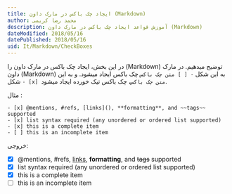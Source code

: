 ```yaml
---
title: ایجاد چک باکس در مارک داون (Markdown)  
author: محمد رضا کریمی  
description: آموزش قواعد ایجاد چک باکس در مارک داون (Markdown)  
dateModified: 2018/05/16  
datePublished: 2018/05/16  
uid: It/Markdown/CheckBoxes  
---
```


در این بخش، ایجاد چک باکس در مارک داون را (Markdown) توضیح میدهیم.
در مارک داون (Markdown) به این شکل `- [ ] متن چک باکس` چک باکس ایجاد میشود. و به این شکل `- [x] متن چک باکس`، چک باکس تیک خورده ایجاد میشود.

مثال :

```
- [x] @mentions, #refs, [links](), **formatting**, and ~~tags~~ supported
- [x] list syntax required (any unordered or ordered list supported)
- [x] this is a complete item
- [ ] this is an incomplete item
```

خروجی:

- [x] @mentions, #refs, [links](), **formatting**, and ~~tags~~ supported
- [x] list syntax required (any unordered or ordered list supported)
- [x] this is a complete item
- [ ] this is an incomplete item
